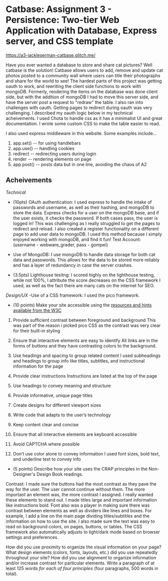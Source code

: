 Catbase:
Assignment 3 - Persistence: Two-tier Web Application with Database, Express server, and CSS template
===

https://a3-jackleserman-catbase.glitch.me/

Have you ever wanted a database to store and share cat pictures? Well catbase is the solution! Catbase allows users to add, remove and update cat photos posted to a community wall where users can title their photographs and share for the world to see! The hardest parts of this project was getting oauth to work, and rewriting the client side functions to work with mongoDB. Formerly, reodering the items on the database was done client side, but with the addition of mongoDB I had to move this server side, and have the server post a request to "redraw" the table. I also ran into challenges with oauth. Getting pages to redirect during oauth was very challenging. I described my oauth logic below in my technical acheivements. I used Chota to handle css as it has a minimalist UI and great documentation. I wrote some custom CSS to make the table easier to read.

I also used express middleware in this website. Some examples include...
1) app.set() -- for using handlebars
2) app.use() -- handling cookies
3) redirect -- redirecting users during login
4) render -- rendering elements on page
5) app.post() -- posts data but in one line, avoiding the chaos of A2

Acheivements
---

*Technical*

- (10pts) OAuth authentication: I used express to handle the intake of passwords and username, as well as their hashing, and mongoDB to store the data. Express checks for a user on the mongoDB base, and if the user exists, it checks the password. If both cases pass, the user is logged in! This was challenging as I really struggled to get the pages to redirect and reload. I also created a register functionality on a different page to add user data to mongoDB. I used this method because I simply enjoyed working with mongoDB, and find it fun! Test Account: (username - webware_grader, pass - gompei)

- Use of MongoDB: I use mongoDB to handle data storage for both cat data and passwords. This allows for the data to be stored more reliably and has a layer of redundancy in case the server crashes.

- (3.5pts) Lighthouse tesitng: I scored highly on the lighthouse testing, while not 100%, I attribute the score decreases on the CSS framework I used, as well as the fact there are many cats on the internet for SEO.

*Design/UX*
-Use of a CSS framework: I used the pico framework.

- (10 points) Make your site accessible using the [resources and hints available from the W3C](https://www.w3.org/WAI/)
1) Provide sufficient contrast between foreground and background
This was part of the reason i picked pico CSS as the contrast was very clear for their built-in styling

2) Ensure that interactive elements are easy to identify
All links are in the forms of buttons and they have contrasting colors to the background.

3) Use headings and spacing to group related content
I used subheadings and headings to group info like titles, subtitles, and instructional information for the page

4) Provide clear instructions
Instructions are listed at the top of the page

5) Use headings to convey meaning and structure

6) Provide informative, unique page titles

7) Create designs for different viewport sizes

8) Write code that adapts to the user’s technology

9) Keep content clear and concise

10) Ensure that all interactive elements are keyboard accessible

11) Avoid CAPTCHA where possible

12) Don’t use color alone to convey information
I used font sizes, bold text, and underline text to convey info


- (5 points) Describe how your site uses the CRAP principles in the Non-Designer's Design Book readings. 

Contrast: I made sure the buttons had the most contrast as they pave the way for the user. The user cannot continue without them. The more important an element was, the more contrast I assigned. I really wanted these elements to stand out. I made titles large and important information like instructions bold. Font also was a player in making sure there was contrast between elements as well as dividers like lines and boxes. For example, I add a line on the main page dividing titles/subtitles and the information on how to use the site. I also made sure the text was easy to read on background colors, on pages, buttons, or tables. The CSS framework also automatically adjusts to light/dark mode based on browser settings and preferences.

How did you use proximity to organize the visual information on your page? 
What design elements (colors, fonts, layouts, etc.) did you use repeatedly throughout your site? 
How did you use alignment to organize information and/or increase contrast for particular elements. 
Write a paragraph of at least 125 words *for each of four principles* (four paragraphs, 500 words in total). 
